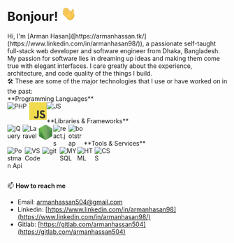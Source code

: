 <h1>Bonjour! <img src="https://raw.githubusercontent.com/ABSphreak/ABSphreak/master/gifs/Hi.gif" width="35px"></h1>
<!-- **sh-arman/sh-arman** is a ✨ _special_ ✨ repository because its `README.md` (this file) appears on your GitHub profile. -->
Hi, I'm [Arman Hasan]([https://armanhassan.tk/](https://www.linkedin.com/in/armanhasan98/)), a passionate self-taught full-stack web developer and software engineer from Dhaka, Bangladesh. My passion for software lies in dreaming up ideas and making them come true with elegant interfaces. I care greatly about the experience, architecture, and code quality of the things I build.
<br/>
🛠 These are some of the major technologies that I use or have worked on in the past:
<br/>
**Programming Languages**
<br/>
<img align="left" alt="PHP" width="50px" src="https://user-images.githubusercontent.com/32613227/132130635-0500de8c-fff0-4a1f-9e87-72718f70b792.png"/>
<!-- <img align="left" title="Python" alt="Python" width="40px" src="https://raw.githubusercontent.com/github/explore/master/topics/python/python.png" /> -->
<img align="left" alt="JS" title="JavaScript" width="40px" src="https://raw.githubusercontent.com/github/explore/master/topics/javascript/javascript.png">
<img align="left" alt="JS" title="C" width="40px" src="https://user-images.githubusercontent.com/32613227/132137510-4bd77a32-7e4d-4a7b-ac91-a0814b7752f9.png">
<!-- <img align="left" title="C" alt="C" width="40px" src="https://raw.githubusercontent.com/github/explore/master/topics/c/c.png"> -->
<br><br>
**Libraries & Frameworks**
<br/>
<img align="left" alt="jQuery" width="35px" src="https://user-images.githubusercontent.com/32613227/132136455-2695a213-e93b-4e25-8f10-24d13e661690.png"/>
<img align="left" alt="Laravel" width="35px" src="https://user-images.githubusercontent.com/32613227/132130368-4aad91e7-6c50-4d64-953f-db2bc236cb00.png"/>
<img align="left" alt="Node.js" width="35px" src="https://raw.githubusercontent.com/github/explore/80688e429a7d4ef2fca1e82350fe8e3517d3494d/topics/nodejs/nodejs.png"/>
<img align="left" alt="react.js" width="35px" src="https://user-images.githubusercontent.com/32613227/132137010-fb22d951-583e-4036-ac1c-6cd890034151.png"/>
<img align="left" alt="bootstrap" width="35px" src="https://user-images.githubusercontent.com/32613227/132137160-88c012ab-17dd-4d59-b662-01f5f4f91c2d.png"/>
<br><br>
<!-- <img title="GrahpQL" alt="GraphQL" width="40px" src="https://raw.githubusercontent.com/github/explore/master/topics/graphql/graphql.png"> -->
<!-- <img title="Docker" alt="Docker" width="40px" src="https://raw.githubusercontent.com/github/explore/master/topics/docker/docker.png"> -->
<!-- <img title="Django" alt="Django" width="40px" src="https://raw.githubusercontent.com/github/explore/master/topics/django/django.png"> -->
<!-- **Cloud**
<img title="AWS" alt="AWS" width="40px" src="https://raw.githubusercontent.com/github/explore/main/topics/aws/aws.png">
<img title="Heroku" alt="Heroku" width="40px" src="https://img.icons8.com/color/48/000000/heroku.png"> -->
<!-- **Databases** -->
<!-- <img align="left" title="SQL" alt="SQL" width="40px" src="https://raw.githubusercontent.com/github/explore/master/topics/sql/sql.png"> -->
<!-- <img title="MongoDB" alt="MongoDB" width="40px" src="https://raw.githubusercontent.com/github/explore/master/topics/mongodb/mongodb.png"> -->
<!-- <img title="ElasticSearch" alt="ElasticSearch" width="40px" src="https://raw.githubusercontent.com/github/explore/master/topics/elasticsearch/elasticsearch.png"> -->
**Tools & Services**
<br/>
<img align="left" alt="Postman Api" width="40px" src="https://user-images.githubusercontent.com/32613227/132136624-dced0099-72f1-4d8f-bb50-d6e2aa70c02a.png"/>
<img align="left" alt="VS Code" width="40px" src="https://img.icons8.com/fluent/48/000000/visual-studio-code-2019.png">
<img align="left" alt="git" width="40px" src="https://user-images.githubusercontent.com/32613227/132136692-2a5aa2a6-2445-4c1b-b4e4-26c2688bb7db.png">
<img align="left" alt="MYSQL" width="40px" src="https://user-images.githubusercontent.com/32613227/132136730-c96101a6-063a-4f4f-bf79-48446f80b277.png">
<img align="left" alt="HTML" width="40px" src="https://user-images.githubusercontent.com/32613227/132136820-4bcc43e3-4abb-422d-b806-fe23064abdb2.png">
<img align="left" alt="CSS" width="40px" src="https://user-images.githubusercontent.com/32613227/132136928-f98e9b7b-5dc2-48df-ad01-3b63355507fd.png">

<br/><br/><br/>


📫 **How to reach me**
- Email: [armanhassan504@gmail.com](armanhassan504@gmail.com)
- Linkedin: [https://www.linkedin.com/in/armanhasan98](https://www.linkedin.com/in/armanhasan98/)
- Gitlab: [https://gitlab.com/armanhassan504](https://gitlab.com/armanhassan504)

